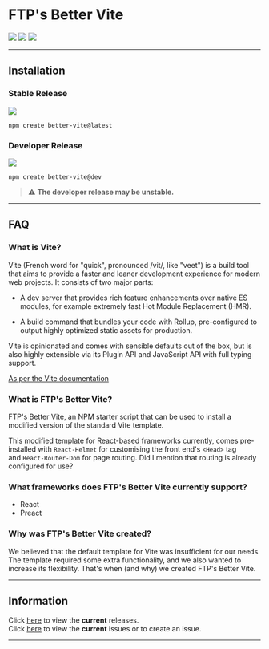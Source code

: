 # FTP's Better Vite

![](https://img.shields.io/github/license/FixedTemplateProject/create-better-vite?style=flat-square) ![](https://img.shields.io/npm/dt/create-better-vite?style=flat-square&color=green) ![](https://img.shields.io/github/issues/FixedTemplateProject/create-better-vite?style=flat-square&color=green)

---

## Installation

### Stable Release
![](https://img.shields.io/npm/v/create-better-vite?style=flat-square&logo=npm&color=green) 
```
npm create better-vite@latest
```

### Developer Release
![](https://img.shields.io/npm/v/create-better-vite/dev?style=flat-square&logo=npm&color=yellow)
```
npm create better-vite@dev
```
> :warning: **The developer release may be unstable.**

---

## FAQ

### What is Vite?

Vite (French word for "quick", pronounced /vit/, like "veet") is a build tool that aims to provide a faster and leaner development experience for modern web projects. It consists of two major parts:

- A dev server that provides rich feature enhancements over native ES modules, for example extremely fast Hot Module Replacement (HMR).

- A build command that bundles your code with Rollup, pre-configured to output highly optimized static assets for production.

Vite is opinionated and comes with sensible defaults out of the box, but is also highly extensible via its Plugin API and JavaScript API with full typing support.

[As per the Vite documentation](https://vitejs.dev/guide/)

### What is FTP's Better Vite?

FTP's Better Vite, an NPM starter script that can be used to install a modified version of the standard Vite template. 

This modified template for React-based frameworks currently, comes pre-installed with `React-Helmet` for customising the front end's `<Head>` tag and `React-Router-Dom` for page routing. Did I mention that routing is already configured for use?

### What frameworks does FTP's Better Vite currently support?

- React
- Preact

### Why was FTP's Better Vite created?

We believed that the default template for Vite was insufficient for our needs. The template required some extra functionality, and we also wanted to increase its flexibility.
That's when (and why) we created FTP's Better Vite.

---

## Information

Click [here](https://github.com/FixedTemplateProject/create-better-vite/releases) to view the **current** releases. <br/>
Click [here](https://github.com/FixedTemplateProject/create-better-vite/issues) to view the **current** issues or to create an issue.

---
